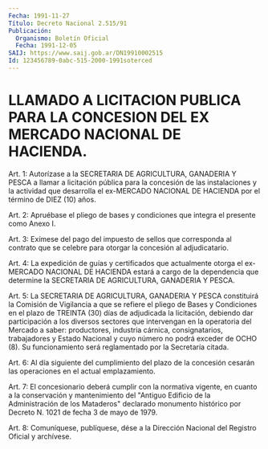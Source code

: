 ```yaml
---
Fecha: 1991-11-27
Título: Decreto Nacional 2.515/91
Publicación:
  Organismo: Boletín Oficial
  Fecha: 1991-12-05
SAIJ: https://www.saij.gob.ar/DN19910002515
Id: 123456789-0abc-515-2000-1991soterced
---
```

# LLAMADO A LICITACION PUBLICA PARA LA CONCESION DEL EX MERCADO NACIONAL DE HACIENDA.

<a id="1"></a>
Art. 1: Autorízase a la SECRETARIA DE AGRICULTURA, GANADERIA  Y PESCA  a  llamar  a  licitación  pública  para  la concesión de las instalaciones y la actividad que desarrolla el ex-MERCADO  NACIONAL DE HACIENDA por el término de DIEZ (10) años.

<a id="2"></a>
Art. 2: Apruébase el pliego de bases y condiciones que integra el  presente como Anexo I.

<a id="3"></a>
Art. 3: Exímese del pago del impuesto de sellos que corresponda al contrato que se celebre para otorgar la concesión al adjudicatario.

<a id="4"></a>
Art.  4: La expedición de guías y certificados que actualmente otorga el ex-MERCADO  NACIONAL  DE  HACIENDA  estará  a cargo de la dependencia  que determine la SECRETARIA DE AGRICULTURA,  GANADERIA Y PESCA.

<a id="5"></a>
Art.  5:  La  SECRETARIA  DE  AGRICULTURA,  GANADERIA Y PESCA constituirá  la  Comisión  de Vigilancia a que se refiere el pliego de  Bases  y  Condiciones en el  plazo  de  TREINTA  (30)  días  de adjudicada  la  licitación,    debiendo  dar  participación  a  los diversos sectores que intervengan  en  la  operatoria del Mercado a saber: productores, industria cárnica, consignatarios, trabajadores y Estado Nacional y cuyo número  no  podrá  exceder de OCHO  (8).  Su  funcionamiento  será reglamentado por la Secretaría citada.

<a id="6"></a>
Art.  6:  Al  día  siguiente  del cumplimiento del plazo de la concesión  cesarán  las  operaciones en  el  actual  emplazamiento.

<a id="7"></a>
Art.  7:  El  concesionario  deberá  cumplir  con la normativa vigente,  en cuanto a la conservación y mantenimiento  del "Antiguo Edificio    de   la  Administración  de  los  Mataderos"  declarado monumento histórico  por  Decreto  N.  1021  de  fecha 3 de mayo de 1979.

<a id="8"></a>
Art.  8: Comuníquese, publíquese, dése a la Dirección Nacional del Registro Oficial y archívese.